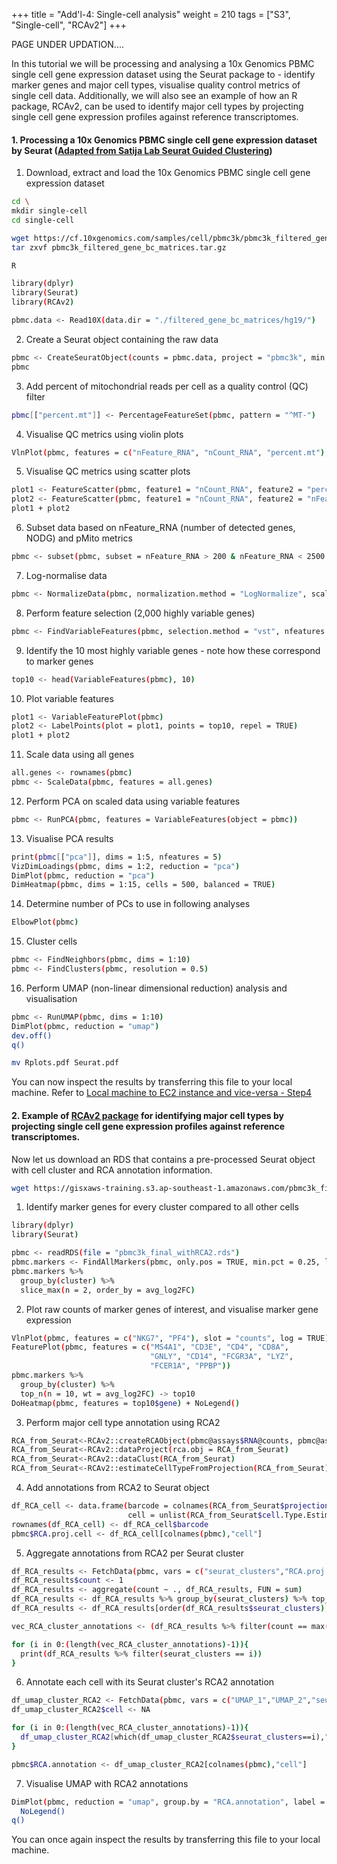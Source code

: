 +++
title = "Add'l-4: Single-cell analysis"
weight = 210
tags = ["S3", "Single-cell", "RCAv2"]
+++

PAGE UNDER UPDATION....

In this tutorial we will be processing and analysing a 10x Genomics PBMC single cell gene expression dataset using the Seurat package to - identify marker genes and major cell types, visualise quality control metrics of single cell data. Additionally, we will also see an example of how an R package, RCAv2, can be used to identify major cell types by projecting single cell gene expression profiles against reference transcriptomes.

####	1. Processing a 10x Genomics PBMC single cell gene expression dataset by Seurat ([Adapted from Satija Lab Seurat Guided Clustering](https://satijalab.org/seurat/articles/pbmc3k_tutorial.html))

1.	Download, extract and load the 10x Genomics PBMC single cell gene expression dataset
```bash
cd \
mkdir single-cell
cd single-cell

wget https://cf.10xgenomics.com/samples/cell/pbmc3k/pbmc3k_filtered_gene_bc_matrices.tar.gz
tar zxvf pbmc3k_filtered_gene_bc_matrices.tar.gz
```

```bash
R

library(dplyr)
library(Seurat)
library(RCAv2)

pbmc.data <- Read10X(data.dir = "./filtered_gene_bc_matrices/hg19/")
```

2.	Create a Seurat object containing the raw data
```bash
pbmc <- CreateSeuratObject(counts = pbmc.data, project = "pbmc3k", min.cells = 3, min.features = 200)
pbmc
```

3.	Add percent of mitochondrial reads per cell as a quality control (QC) filter
```bash
pbmc[["percent.mt"]] <- PercentageFeatureSet(pbmc, pattern = "^MT-")
```

4.	Visualise QC metrics using violin plots
```bash
VlnPlot(pbmc, features = c("nFeature_RNA", "nCount_RNA", "percent.mt"), ncol = 3)
```

5.	Visualise QC metrics using scatter plots
```bash
plot1 <- FeatureScatter(pbmc, feature1 = "nCount_RNA", feature2 = "percent.mt")
plot2 <- FeatureScatter(pbmc, feature1 = "nCount_RNA", feature2 = "nFeature_RNA")
plot1 + plot2
```

6.	Subset data based on nFeature_RNA (number of detected genes, NODG) and pMito metrics
```bash
pbmc <- subset(pbmc, subset = nFeature_RNA > 200 & nFeature_RNA < 2500 & percent.mt < 5)
```

7.	Log-normalise data
```bash
pbmc <- NormalizeData(pbmc, normalization.method = "LogNormalize", scale.factor = 10000)
```

8.	Perform feature selection (2,000 highly variable genes)
```bash
pbmc <- FindVariableFeatures(pbmc, selection.method = "vst", nfeatures = 2000)
```

9.	Identify the 10 most highly variable genes - note how these correspond to marker genes
```bash
top10 <- head(VariableFeatures(pbmc), 10)
```

10.	Plot variable features
```bash
plot1 <- VariableFeaturePlot(pbmc)
plot2 <- LabelPoints(plot = plot1, points = top10, repel = TRUE)
plot1 + plot2
```

11.	Scale data using all genes
```bash
all.genes <- rownames(pbmc)
pbmc <- ScaleData(pbmc, features = all.genes)
```

12.	Perform PCA on scaled data using variable features
```bash
pbmc <- RunPCA(pbmc, features = VariableFeatures(object = pbmc))
```

13.	Visualise PCA results
```bash
print(pbmc[["pca"]], dims = 1:5, nfeatures = 5)
VizDimLoadings(pbmc, dims = 1:2, reduction = "pca")
DimPlot(pbmc, reduction = "pca")
DimHeatmap(pbmc, dims = 1:15, cells = 500, balanced = TRUE)
```

14.	Determine number of PCs to use in following analyses
```bash
ElbowPlot(pbmc)
```

15.	Cluster cells
```bash
pbmc <- FindNeighbors(pbmc, dims = 1:10)
pbmc <- FindClusters(pbmc, resolution = 0.5)
```

16.	Perform UMAP (non-linear dimensional reduction) analysis and visualisation
```bash
pbmc <- RunUMAP(pbmc, dims = 1:10)
DimPlot(pbmc, reduction = "umap")
dev.off()
q()
```
```bash
mv Rplots.pdf Seurat.pdf
```
You can now inspect the results by transferring this file to your local machine. Refer to [Local machine to EC2 instance and vice-versa - Step4](http://slchen-lab-training.s3-website-ap-southeast-1.amazonaws.com/12-creates3sharedata/07-datatransfer.html)

####	2. Example of [RCAv2 package](https://github.com/prabhakarlab/RCAv2) for identifying major cell types by projecting single cell gene expression profiles against reference transcriptomes.

Now let us download an RDS that contains a pre-processed Seurat object with cell cluster and RCA annotation information. 

```bash
wget https://gisxaws-training.s3.ap-southeast-1.amazonaws.com/pbmc3k_final_withRCA2.rds
``` 

1.	 Identify marker genes for every cluster compared to all other cells
```bash
library(dplyr)
library(Seurat)

pbmc <- readRDS(file = "pbmc3k_final_withRCA2.rds")
pbmc.markers <- FindAllMarkers(pbmc, only.pos = TRUE, min.pct = 0.25, logfc.threshold = 0.25)
pbmc.markers %>%
  group_by(cluster) %>%
  slice_max(n = 2, order_by = avg_log2FC)
```

2.	 Plot raw counts of marker genes of interest, and visualise marker gene expression
```bash
VlnPlot(pbmc, features = c("NKG7", "PF4"), slot = "counts", log = TRUE)
FeaturePlot(pbmc, features = c("MS4A1", "CD3E", "CD4", "CD8A",
                               "GNLY", "CD14", "FCGR3A", "LYZ", 
                               "FCER1A", "PPBP"))
pbmc.markers %>%
  group_by(cluster) %>%
  top_n(n = 10, wt = avg_log2FC) -> top10
DoHeatmap(pbmc, features = top10$gene) + NoLegend()
```

3.	Perform major cell type annotation using RCA2
```bash
RCA_from_Seurat<-RCAv2::createRCAObject(pbmc@assays$RNA@counts, pbmc@assays$RNA@data)
RCA_from_Seurat<-RCAv2::dataProject(rca.obj = RCA_from_Seurat)
RCA_from_Seurat<-RCAv2::dataClust(RCA_from_Seurat)
RCA_from_Seurat<-RCAv2::estimateCellTypeFromProjection(RCA_from_Seurat)
```

4.	Add annotations from RCA2 to Seurat object
```bash
df_RCA_cell <- data.frame(barcode = colnames(RCA_from_Seurat$projection.data),
                          cell = unlist(RCA_from_Seurat$cell.Type.Estimate))
rownames(df_RCA_cell) <- df_RCA_cell$barcode
pbmc$RCA.proj.cell <- df_RCA_cell[colnames(pbmc),"cell"]
```

5.	Aggregate annotations from RCA2 per Seurat cluster
```bash
df_RCA_results <- FetchData(pbmc, vars = c("seurat_clusters","RCA.proj.cell"))
df_RCA_results$count <- 1
df_RCA_results <- aggregate(count ~ ., df_RCA_results, FUN = sum)
df_RCA_results <- df_RCA_results %>% group_by(seurat_clusters) %>% top_n(n = 5, wt = count)
df_RCA_results <- df_RCA_results[order(df_RCA_results$seurat_clusters),]

vec_RCA_cluster_annotations <- (df_RCA_results %>% filter(count == max(count)))$RCA.proj.cell

for (i in 0:(length(vec_RCA_cluster_annotations)-1)){
  print(df_RCA_results %>% filter(seurat_clusters == i))
}
```

6.	Annotate each cell with its Seurat cluster's RCA2 annotation
```bash
df_umap_cluster_RCA2 <- FetchData(pbmc, vars = c("UMAP_1","UMAP_2","seurat_clusters"))
df_umap_cluster_RCA2$cell <- NA

for (i in 0:(length(vec_RCA_cluster_annotations)-1)){
  df_umap_cluster_RCA2[which(df_umap_cluster_RCA2$seurat_clusters==i),"cell"] <- vec_RCA_cluster_annotations[i+1]
}

pbmc$RCA.annotation <- df_umap_cluster_RCA2[colnames(pbmc),"cell"]
```

7.	Visualise UMAP with RCA2 annotations
```bash
DimPlot(pbmc, reduction = "umap", group.by = "RCA.annotation", label = TRUE, label.size = 5)+
  NoLegend()
q()
```
You can once again inspect the results by transferring this file to your local machine.

